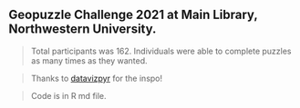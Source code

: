 ## **Geopuzzle Challenge 2021 at Main Library, Northwestern University.** 

> Total participants was 162. Individuals were able to complete puzzles as many times as they wanted. 

> Thanks to [datavizpyr](https://datavizpyr.com/) for the inspo!

> Code is in R md file. 

> <img src="   "> 
